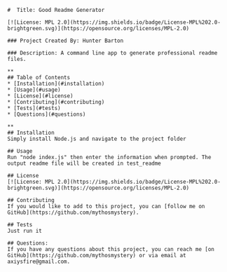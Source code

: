     #  Title: Good Readme Generator

    [![License: MPL 2.0](https://img.shields.io/badge/License-MPL%202.0-brightgreen.svg)](https://opensource.org/licenses/MPL-2.0)

    ### Project Created By: Hunter Barton

    ### Description: A command line app to generate professional readme files.

    **
    ## Table of Contents
    * [Installation](#installation)
    * [Usage](#usage)
    * [License](#license) 
    * [Contributing](#contributing)
    * [Tests](#tests)
    * [Questions](#questions)
    
    **
    ## Installation 
    Simply install Node.js and navigate to the project folder

    ## Usage
    Run "node index.js" then enter the information when prompted. The output readme file will be created in test_readme

    ## License 
    [![License: MPL 2.0](https://img.shields.io/badge/License-MPL%202.0-brightgreen.svg)](https://opensource.org/licenses/MPL-2.0)

    ## Contributing
    If you would like to add to this project, you can [follow me on GitHub](https://github.com/mythosmystery).  

    ## Tests
    Just run it

    ## Questions:
    If you have any questions about this project, you can reach me [on GitHub](https://github.com/mythosmystery) or via email at axiysfire@gmail.com.
  